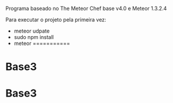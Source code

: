 Programa baseado no The Meteor Chef base v4.0 e Meteor 1.3.2.4

Para executar o projeto pela primeira vez:

- meteor udpate
- sudo npm install
- meteor
===========
# Base3
# Base3
